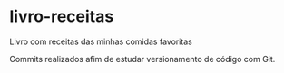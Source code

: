 # livro-receitas
Livro com receitas das minhas comidas favoritas

Commits realizados afim de estudar versionamento de código com Git.
